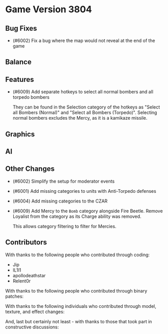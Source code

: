 # Game Version 3804

## Bug Fixes

- (#6002) Fix a bug where the map would not reveal at the end of the game

## Balance

<!-- Remove header when empty -->

## Features

- (#6009) Add separate hotkeys to select all normal bombers and all torpedo bombers

  They can be found in the Selection category of the hotkeys as "Select all Bombers (Normal)" and "Select all Bombers (Torpedo)".
  Selecting normal bombers excludes the Mercy, as it is a kamikaze missile.

## Graphics

<!-- Remove header when empty -->

## AI

<!-- Remove header when empty -->

## Other Changes

- (#6002) Simplify the setup for moderator events

- (#6001) Add missing categories to units with Anti-Torpedo defenses

- (#6004) Add missing categories to the CZAR

- (#6009) Add Mercy to the `Bomb` category alongside Fire Beetle. Remove Loyalist from the category as its Charge ability was removed.

  This allows category filtering to filter for Mercies.

## Contributors

With thanks to the following people who contributed through coding:

- Jip
- lL1l1
- apollodeathstar
- Relent0r

With thanks to the following people who contributed through binary patches:

<!-- Remove when empty -->

With thanks to the following individuals who contributed through model, texture, and effect changes:

<!-- Remove when empty -->

And, last but certainly not least - with thanks to those that took part in constructive discussions:

<!-- Remove when empty -->
